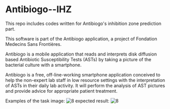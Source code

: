 # Antibiogo--IHZ
This repo includes codes written for Antibiogo's inhibition zone prediction part.

This software is part of the Antibiogo application, a project of Fondation Medecins Sans Frontières.

Antibiogo is a mobile application that reads and interprets disk diffusion based Antibiotic Susceptibility Tests (ASTs) by taking a picture of the bacterial culture with a smartphone.

Antibiogo is a free, off-line-working smartphone application conceived to help the non-expert lab staff in low resource settings with the interpretation of ASTs in their daily lab activity. It will perform the analysis of AST pictures and provide advice for appropriate patient treatment.

Examples of the task
image:
![8](https://github.com/user-attachments/assets/7e0b8e81-c23b-4234-bc8d-f0147de9210c)
expected result:
![8](https://github.com/user-attachments/assets/7b09816b-0498-4a14-904e-b9a9b3728535)
